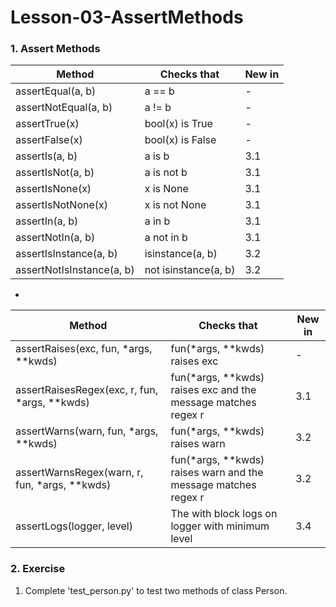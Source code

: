 # Lesson-03-AssertMethods
### 1. Assert Methods
| Method                    | Checks that          | New in |
| ------------------------- | -------------------- | ------ |
| assertEqual(a, b)         | a == b               | \-     |
| assertNotEqual(a, b)      | a != b               | \-     |
| assertTrue(x)             | bool(x) is True      | \-     |
| assertFalse(x)            | bool(x) is False     | \-     |
| assertIs(a, b)            | a is b               | 3.1    |
| assertIsNot(a, b)         | a is not b           | 3.1    |
| assertIsNone(x)           | x is None            | 3.1    |
| assertIsNotNone(x)        | x is not None        | 3.1    |
| assertIn(a, b)            | a in b               | 3.1    |
| assertNotIn(a, b)         | a not in b           | 3.1    |
| assertIsInstance(a, b)    | isinstance(a, b)     | 3.2    |
| assertNotIsInstance(a, b) | not isinstance(a, b) | 3.2    |
- 
| Method                                           | Checks that                                                       | New in |
| ------------------------------------------------ | ----------------------------------------------------------------- | ------ |
| assertRaises(exc, fun, \*args, \*\*kwds)         | fun(\*args, \*\*kwds) raises exc                                  | \-     |
| assertRaisesRegex(exc, r, fun, \*args, \*\*kwds) | fun(\*args, \*\*kwds) raises exc and the message matches regex r  | 3.1    |
| assertWarns(warn, fun, \*args, \*\*kwds)         | fun(\*args, \*\*kwds) raises warn                                 | 3.2    |
| assertWarnsRegex(warn, r, fun, \*args, \*\*kwds) | fun(\*args, \*\*kwds) raises warn and the message matches regex r | 3.2    |
| assertLogs(logger, level)                        | The with block logs on logger with minimum level                  | 3.4    |

### 2. Exercise
1. Complete 'test_person.py' to test two methods of class Person.